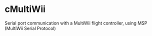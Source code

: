 # cMultiWii
Serial port communication with a MultiWii flight controller, using MSP (MultiWii Serial Protocol)
